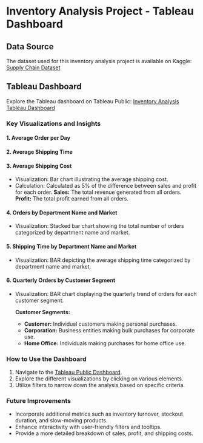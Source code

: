 # Inventory Analysis Project - Tableau Dashboard

## Data Source
The dataset used for this inventory analysis project is available on Kaggle: [Supply Chain Dataset](https://www.kaggle.com/datasets/saadatali110/supply-chain-dataset)

## Tableau Dashboard
Explore the Tableau dashboard on Tableau Public: [Inventory Analysis Tableau Dashboard](https://public.tableau.com/app/profile/rutuja.pohare/viz/InventoryAnalysisTableauDashboard/InventoryDashboard?publish=yes)

### Key Visualizations and Insights

#### 1. Average Order per Day

#### 2. Average Shipping Time

#### 3. Average Shipping Cost
- Visualization: Bar chart illustrating the average shipping cost.
- Calculation: Calculated as 5% of the difference between sales and profit for each order.
**Sales:** The total revenue generated from all orders.  
**Profit:** The total profit earned from all orders.

#### 4. Orders by Department Name and Market
- Visualization: Stacked bar chart showing the total number of orders categorized by department name and market.

#### 5. Shipping Time by Department Name and Market
- Visualization: BAR depicting the average shipping time categorized by department name and market.

#### 6. Quarterly Orders by Customer Segment
- Visualization: BAR chart displaying the quarterly trend of orders for each customer segment.

   **Customer Segments:**
   - **Customer:** Individual customers making personal purchases.
   - **Corporation:** Business entities making bulk purchases for corporate use.
   - **Home Office:** Individuals making purchases for home office use.

### How to Use the Dashboard
1. Navigate to the [Tableau Public Dashboard](https://public.tableau.com/app/profile/rutuja.pohare/viz/InventoryAnalysisTableauDashboard/InventoryDashboard?publish=yes).
2. Explore the different visualizations by clicking on various elements.
3. Utilize filters to narrow down the analysis based on specific criteria.

### Future Improvements
- Incorporate additional metrics such as inventory turnover, stockout duration, and slow-moving products.
- Enhance interactivity with user-friendly filters and tooltips.
- Provide a more detailed breakdown of sales, profit, and shipping costs.

